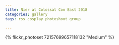 ```yaml
---
title: Nier at Colossal Con East 2018
categories: gallery
tags: rss cosplay photoshoot group

---
```


{% flickr_photoset 72157699657118132 "Medium" %}